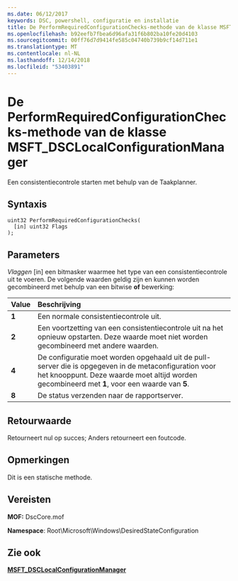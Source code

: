 ```yaml
---
ms.date: 06/12/2017
keywords: DSC, powershell, configuratie en installatie
title: De PerformRequiredConfigurationChecks-methode van de klasse MSFT_DSCLocalConfigurationManager
ms.openlocfilehash: b92eefb7fbea6d96afa31f6b802ba10fe20d4103
ms.sourcegitcommit: 00ff76d7d9414fe585c04740b739b9cf14d711e1
ms.translationtype: MT
ms.contentlocale: nl-NL
ms.lasthandoff: 12/14/2018
ms.locfileid: "53403891"
---
```

# <a name="performrequiredconfigurationchecks-method-of-the-msftdsclocalconfigurationmanager-class"></a>De PerformRequiredConfigurationChecks-methode van de klasse MSFT_DSCLocalConfigurationManager

Een consistentiecontrole starten met behulp van de Taakplanner.

## <a name="syntax"></a>Syntaxis

```mof
uint32 PerformRequiredConfigurationChecks(
  [in] uint32 Flags
);
```

## <a name="parameters"></a>Parameters

*Vlaggen* \[in\] een bitmasker waarmee het type van een consistentiecontrole uit te voeren. De volgende waarden geldig zijn en kunnen worden gecombineerd met behulp van een bitwise **of** bewerking:

|Value |Beschrijving |
|:--- |:---|
|**1** | Een normale consistentiecontrole uit. |
|**2** | Een voortzetting van een consistentiecontrole uit na het opnieuw opstarten. Deze waarde moet niet worden gecombineerd met andere waarden. |
|**4** | De configuratie moet worden opgehaald uit de pull-server die is opgegeven in de metaconfiguration voor het knooppunt. Deze waarde moet altijd worden gecombineerd met **1**, voor een waarde van **5**. |
|**8** | De status verzenden naar de rapportserver. |

## <a name="return-value"></a>Retourwaarde

Retourneert nul op succes; Anders retourneert een foutcode.

## <a name="remarks"></a>Opmerkingen

Dit is een statische methode.

## <a name="requirements"></a>Vereisten

**MOF:** DscCore.mof

**Namespace**: Root\Microsoft\Windows\DesiredStateConfiguration

## <a name="see-also"></a>Zie ook

[**MSFT_DSCLocalConfigurationManager**](msft-dsclocalconfigurationmanager.md)